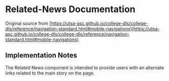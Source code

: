 # Related-News Documentation

Original source from [https://utsa-asc.github.io/college-dls/college-dls/reference/navigation-standard.html#mobile-navigations](https://utsa-asc.github.io/college-dls/college-dls/reference/navigation-standard.html#mobile-navigations)
## Implementation Notes

The Related News component is intended to provide users with an alternate links related to the main story on the page.
